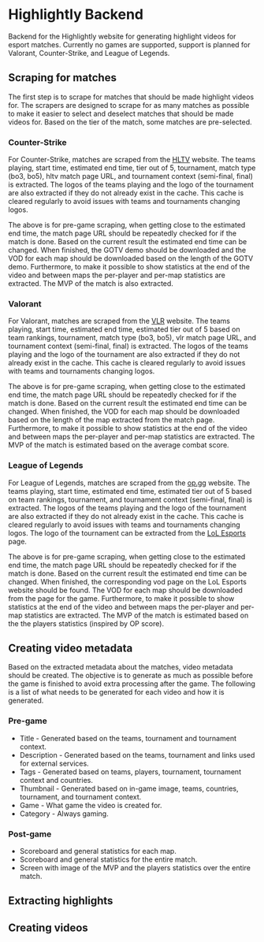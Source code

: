 # Highlightly Backend
Backend for the Highlightly website for generating highlight videos for esport matches. Currently no games are supported, support is planned for Valorant, Counter-Strike, and League of Legends.

## Scraping for matches
The first step is to scrape for matches that should be made highlight videos for. The scrapers are designed to scrape for as many matches as possible to make it easier to select and deselect matches that should be made videos for. Based on the tier of the match, some matches are pre-selected.

### Counter-Strike
For Counter-Strike, matches are scraped from the [HLTV](hltv.org) website. The teams playing, start time, estimated end time, tier out of 5, tournament, match type (bo3, bo5), hltv match page URL, and tournament context (semi-final, final) is extracted. The logos of the teams playing and the logo of the tournament are also extracted if they do not already exist in the cache. This cache is cleared regularly to avoid issues with teams and tournaments changing logos.

The above is for pre-game scraping, when getting close to the estimated end time, the match page URL should be repeatedly checked for if the match is done. Based on the current result the estimated end time can be changed. When finished, the GOTV demo should be downloaded and the VOD for each map should be downloaded based on the length of the GOTV demo. Furthermore, to make it possible to show statistics at the end of the video and between maps the per-player and per-map statistics are extracted. The MVP of the match is also extracted. 

### Valorant
For Valorant, matches are scraped from the [VLR](vlr.gg) website. The teams playing, start time, estimated end time, estimated tier out of 5 based on team rankings, tournament, match type (bo3, bo5), vlr match page URL, and tournament context (semi-final, final) is extracted. The logos of the teams playing and the logo of the tournament are also extracted if they do not already exist in the cache. This cache is cleared regularly to avoid issues with teams and tournaments changing logos.

The above is for pre-game scraping, when getting close to the estimated end time, the match page URL should be repeatedly checked for if the match is done. Based on the current result the estimated end time can be changed. When finished, the VOD for each map should be downloaded based on the length of the map extracted from the match page. Furthermore, to make it possible to show statistics at the end of the video and between maps the per-player and per-map statistics are extracted. The MVP of the match is estimated based on the average combat score. 

### League of Legends
For League of Legends, matches are scraped from the [op.gg](https://esports.op.gg/schedules) website. The teams playing, start time, estimated end time, estimated tier out of 5 based on team rankings, tournament, and tournament context (semi-final, final) is extracted. The logos of the teams playing and the logo of the tournament are also extracted if they do not already exist in the cache. This cache is cleared regularly to avoid issues with teams and tournaments changing logos. The logo of the tournament can be extracted from the [LoL Esports](https://lolesports.com/schedule) page. 

The above is for pre-game scraping, when getting close to the estimated end time, the match page URL should be repeatedly checked for if the match is done. Based on the current result the estimated end time can be changed. When finished, the corresponding vod page on the LoL Esports website should be found. The VOD for each map should be downloaded from the page for the game. Furthermore, to make it possible to show statistics at the end of the video and between maps the per-player and per-map statistics are extracted. The MVP of the match is estimated based on the the players statistics (inspired by OP score). 

## Creating video metadata
Based on the extracted metadata about the matches, video metadata should be created. The objective is to generate as much as possible before the game is finished to avoid extra processing after the game. The following is a list of what needs to be generated for each video and how it is generated.

### Pre-game
* Title - Generated based on the teams, tournament and tournament context.
* Description - Generated based on the teams, tournament and links used for external services.
* Tags - Generated based on teams, players, tournament, tournament context and countries.
* Thumbnail - Generated based on in-game image, teams, countries, tournament, and tournament context.
* Game - What game the video is created for.
* Category - Always gaming.

### Post-game
* Scoreboard and general statistics for each map.
* Scoreboard and general statistics for the entire match.
* Screen with image of the MVP and the players statistics over the entire match.

## Extracting highlights

## Creating videos
